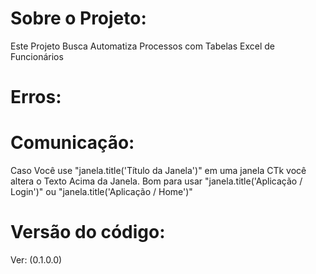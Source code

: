 # Sobre o Projeto:
Este Projeto Busca Automatiza Processos com Tabelas Excel de Funcionários


# Erros:


# Comunicação:
Caso Você use "janela.title('Título da Janela')" em uma janela CTk você altera o Texto Acima da Janela. Bom para usar "janela.title('Aplicação / Login')" ou "janela.title('Aplicação / Home')"


# Versão do código:
Ver: (0.1.0.0)
